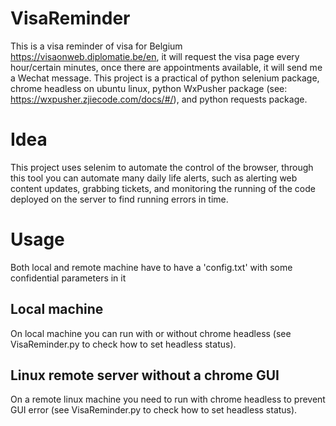 # VisaReminder
This is a visa reminder of visa for Belgium https://visaonweb.diplomatie.be/en, it will request the visa page every hour/certain minutes, once there are appointments available, it will send me a Wechat message.
This project is a practical of python selenium package, chrome headless on ubuntu linux, python WxPusher package (see: https://wxpusher.zjiecode.com/docs/#/), and python requests package.

# Idea
This project uses selenim to automate the control of the browser, through this tool you can automate many daily life alerts, such as alerting web content updates, grabbing tickets, and monitoring the running of the code deployed on the server to find running errors in time.

# Usage
Both local and remote machine have to have a 'config.txt' with some confidential parameters in it
## Local machine
On local machine you can run with or without chrome headless (see VisaReminder.py to check how to set headless status).
## Linux remote server without a chrome GUI
On a remote linux machine you need to run with chrome headless to prevent GUI error (see VisaReminder.py to check how to set headless status).
